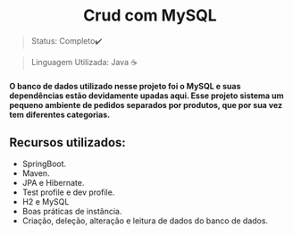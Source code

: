 <h1 align="center">Crud com MySQL</h1>

>Status: Completo✔️

>Linguagem Utilizada: Java ☕

#### O banco de dados utilizado nesse projeto foi o MySQL e suas dependências estão devidamente upadas aqui. Esse projeto sistema um pequeno ambiente de pedidos separados por produtos, que por sua vez tem diferentes categorias.

## Recursos utilizados:
- SpringBoot.
- Maven.
- JPA e Hibernate.
- Test profile e dev profile.
- H2 e MySQL
- Boas práticas de instância. 
- Criação, deleção, alteração e leitura de dados do banco de dados.





